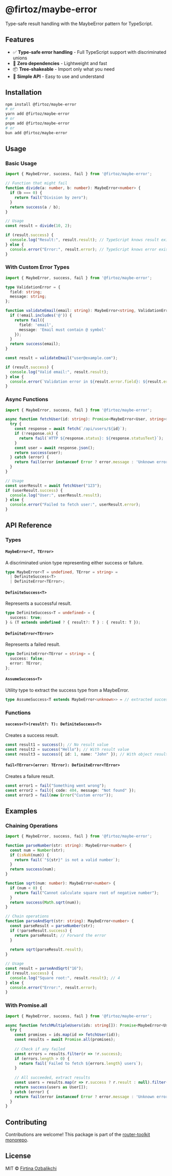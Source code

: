 # @firtoz/maybe-error

Type-safe result handling with the MaybeError pattern for TypeScript.

## Features

- ✅ **Type-safe error handling** - Full TypeScript support with discriminated unions
- 🚀 **Zero dependencies** - Lightweight and fast
- 📦 **Tree-shakeable** - Import only what you need
- 🎯 **Simple API** - Easy to use and understand

## Installation

```bash
npm install @firtoz/maybe-error
# or
yarn add @firtoz/maybe-error
# or
pnpm add @firtoz/maybe-error
# or
bun add @firtoz/maybe-error
```

## Usage

### Basic Usage

```typescript
import { MaybeError, success, fail } from '@firtoz/maybe-error';

// Function that might fail
function divide(a: number, b: number): MaybeError<number> {
  if (b === 0) {
    return fail("Division by zero");
  }
  return success(a / b);
}

// Usage
const result = divide(10, 2);

if (result.success) {
  console.log("Result:", result.result); // TypeScript knows result exists
} else {
  console.error("Error:", result.error); // TypeScript knows error exists
}
```

### With Custom Error Types

```typescript
import { MaybeError, success, fail } from '@firtoz/maybe-error';

type ValidationError = {
  field: string;
  message: string;
};

function validateEmail(email: string): MaybeError<string, ValidationError> {
  if (!email.includes('@')) {
    return fail({
      field: 'email',
      message: 'Email must contain @ symbol'
    });
  }
  return success(email);
}

const result = validateEmail("user@example.com");

if (result.success) {
  console.log("Valid email:", result.result);
} else {
  console.error(`Validation error in ${result.error.field}: ${result.error.message}`);
}
```

### Async Functions

```typescript
import { MaybeError, success, fail } from '@firtoz/maybe-error';

async function fetchUser(id: string): Promise<MaybeError<User, string>> {
  try {
    const response = await fetch(`/api/users/${id}`);
    if (!response.ok) {
      return fail(`HTTP ${response.status}: ${response.statusText}`);
    }
    const user = await response.json();
    return success(user);
  } catch (error) {
    return fail(error instanceof Error ? error.message : 'Unknown error');
  }
}

// Usage
const userResult = await fetchUser("123");
if (userResult.success) {
  console.log("User:", userResult.result);
} else {
  console.error("Failed to fetch user:", userResult.error);
}
```

## API Reference

### Types

#### `MaybeError<T, TError>`

A discriminated union type representing either success or failure.

```typescript
type MaybeError<T = undefined, TError = string> = 
  | DefiniteSuccess<T> 
  | DefiniteError<TError>;
```

#### `DefiniteSuccess<T>`

Represents a successful result.

```typescript
type DefiniteSuccess<T = undefined> = {
  success: true;
} & (T extends undefined ? { result?: T } : { result: T });
```

#### `DefiniteError<TError>`

Represents a failed result.

```typescript
type DefiniteError<TError = string> = {
  success: false;
  error: TError;
};
```

#### `AssumeSuccess<T>`

Utility type to extract the success type from a MaybeError.

```typescript
type AssumeSuccess<T extends MaybeError<unknown>> = // extracted success type
```

### Functions

#### `success<T>(result?: T): DefiniteSuccess<T>`

Creates a success result.

```typescript
const result1 = success(); // No result value
const result2 = success("Hello"); // With result value
const result3 = success({ id: 1, name: "John" }); // With object result
```

#### `fail<TError>(error: TError): DefiniteError<TError>`

Creates a failure result.

```typescript
const error1 = fail("Something went wrong");
const error2 = fail({ code: 404, message: "Not found" });
const error3 = fail(new Error("Custom error"));
```

## Examples

### Chaining Operations

```typescript
import { MaybeError, success, fail } from '@firtoz/maybe-error';

function parseNumber(str: string): MaybeError<number> {
  const num = Number(str);
  if (isNaN(num)) {
    return fail(`"${str}" is not a valid number`);
  }
  return success(num);
}

function sqrt(num: number): MaybeError<number> {
  if (num < 0) {
    return fail("Cannot calculate square root of negative number");
  }
  return success(Math.sqrt(num));
}

// Chain operations
function parseAndSqrt(str: string): MaybeError<number> {
  const parseResult = parseNumber(str);
  if (!parseResult.success) {
    return parseResult; // Forward the error
  }
  
  return sqrt(parseResult.result);
}

// Usage
const result = parseAndSqrt("16");
if (result.success) {
  console.log("Square root:", result.result); // 4
} else {
  console.error("Error:", result.error);
}
```

### With Promise.all

```typescript
import { MaybeError, success, fail } from '@firtoz/maybe-error';

async function fetchMultipleUsers(ids: string[]): Promise<MaybeError<User[]>> {
  try {
    const promises = ids.map(id => fetchUser(id));
    const results = await Promise.all(promises);
    
    // Check if any failed
    const errors = results.filter(r => !r.success);
    if (errors.length > 0) {
      return fail(`Failed to fetch ${errors.length} users`);
    }
    
    // All succeeded, extract results
    const users = results.map(r => r.success ? r.result : null).filter(Boolean);
    return success(users as User[]);
  } catch (error) {
    return fail(error instanceof Error ? error.message : 'Unknown error');
  }
}
```

## Contributing

Contributions are welcome! This package is part of the [router-toolkit monorepo](https://github.com/firtoz/router-toolkit).

## License

MIT © [Firtina Ozbalikchi](https://github.com/firtoz) 